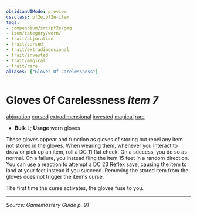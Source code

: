 ```yaml
---
obsidianUIMode: preview
cssclass: pf2e,pf2e-item
tags:
- compendium/src/pf2e/gmg
- item/category/worn/
- trait/abjuration
- trait/cursed
- trait/extradimensional
- trait/invested
- trait/magical
- trait/rare
aliases: ["Gloves Of Carelessness"]
---
```

# Gloves Of Carelessness *Item 7*  
[abjuration](abjuration.md "Abjuration School Trait")  [cursed](cursed-gmg.md "Cursed Item Trait")  [extradimensional](extradimensional.md "Extradimensional Effect Trait")  [invested](invested.md "Invested Item Trait")  [magical](magical.md "Magical Item Trait")  [rare](rare.md "Rare Rarity Trait")  

- **Bulk** L; **Usage** worn gloves

These gloves appear and function as gloves of storing but repel any item not stored in the gloves. When wearing them, whenever you [Interact](interact.md) to draw or pick up an item, roll a DC 11 flat check. On a success, you do so as normal. On a failure, you instead fling the item 15 feet in a random direction. You can use a reaction to attempt a DC 23 Reflex save, causing the item to land at your feet instead if you succeed. Removing the stored item from the gloves does not trigger the item's curse.

The first time the curse activates, the gloves fuse to you.


---
*Source: Gamemastery Guide p. 91*